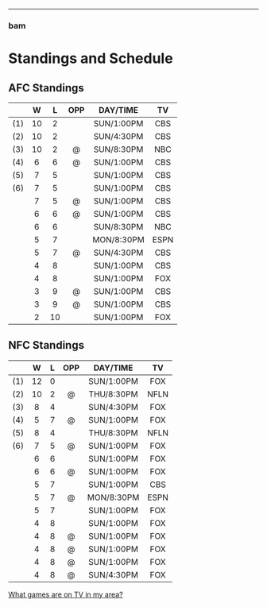 
----

### bam
# Standings and Schedule
## AFC Standings

|                           | W   | L   | OPP                       | DAY/TIME     | TV   |
|:-------------------------:|:---:|:---:|:-------------------------:|:------------:|:----:|
| [](/r/bengals)(1)         | 10  | 2   | [](/r/steelers)           | SUN/1:00PM   | CBS  |
| [](/r/denverbroncos)(2)   | 10  | 2   | [](/r/oaklandraiders)     | SUN/4:30PM   | CBS  |
| [](/r/patriots)(3)        | 10  | 2   | @ [](/r/texans)           | SUN/8:30PM   | NBC  |
| [](/r/colts)(4)           | 6   | 6   | @ [](/r/jaguars)          | SUN/1:00PM   | CBS  |
| [](/r/kansascitychiefs)(5)| 7   | 5   | [](/r/chargers)           | SUN/1:00PM   | CBS  |
| [](/r/nyjets)(6)          | 7   | 5   | [](/r/tennesseetitans)    | SUN/1:00PM   | CBS  |
| [](/r/steelers)           | 7   | 5   | @ [](/r/bengals)          | SUN/1:00PM   | CBS  |
| [](/r/buffalobills)       | 6   | 6   | @ [](/r/eagles)           | SUN/1:00PM   | CBS  |
| [](/r/texans)             | 6   | 6   | [](/r/patriots)           | SUN/8:30PM   | NBC  |
| [](/r/miamidolphins)      | 5   | 7   | [](/r/nygiants)           | MON/8:30PM   | ESPN |
| [](/r/oaklandraiders)     | 5   | 7   | @ [](/r/denverbroncos)    | SUN/4:30PM   | CBS  |
| [](/r/jaguars)            | 4   | 8   | [](/r/colts)              | SUN/1:00PM   | CBS  |
| [](/r/ravens)             | 4   | 8   | [](/r/seahawks)           | SUN/1:00PM   | FOX  |
| [](/r/chargers)           | 3   | 9   | @ [](/r/kansascitychiefs) | SUN/1:00PM   | CBS  |
| [](/r/tennesseetitans)    | 3   | 9   | @ [](/r/nyjets)           | SUN/1:00PM   | CBS  |
| [](/r/browns "faded")     | 2   | 10  | [](/r/49ers)              | SUN/1:00PM   | FOX  |

## NFC Standings

|                           | W   | L   | OPP                       | DAY/TIME     | TV   |
|:-------------------------:|:---:|:---:|:-------------------------:|:------------:|:----:|
| [](/r/panthers)(1)        | 12  | 0   | [](/r/falcons)            | SUN/1:00PM   | FOX  |
| [](/r/azcardinals)(2)     | 10  | 2   | @ [](/r/minnesotavikings) | THU/8:30PM   | NFLN |
| [](/r/greenbaypackers)(3) | 8   | 4   | [](/r/cowboys)            | SUN/4:30PM   | FOX  |
| [](/r/redskins)(4)        | 5   | 7   | @ [](/r/chibears)         | SUN/1:00PM   | FOX  |
| [](/r/minnesotavikings)(5)| 8   | 4   | [](/r/azcardinals)        | THU/8:30PM   | NFLN |
| [](/r/seahawks)(6)        | 7   | 5   | @ [](/r/ravens)           | SUN/1:00PM   | FOX  |
| [](/r/buccaneers)         | 6   | 6   | [](/r/saints)             | SUN/1:00PM   | FOX  |
| [](/r/falcons)            | 6   | 6   | @ [](/r/panthers)         | SUN/1:00PM   | FOX  |
| [](/r/eagles)             | 5   | 7   | [](/r/buffalobills)       | SUN/1:00PM   | CBS  |
| [](/r/nygiants)           | 5   | 7   | @ [](/r/miamidolphins)    | MON/8:30PM   | ESPN |
| [](/r/chibears)           | 5   | 7   | [](/r/redskins)           | SUN/1:00PM   | FOX  |
| [](/r/stlouisrams)        | 4   | 8   | [](/r/detroitlions)       | SUN/1:00PM   | FOX  |
| [](/r/detroitlions)       | 4   | 8   | @ [](/r/stlouisrams)      | SUN/1:00PM   | FOX  |
| [](/r/saints)             | 4   | 8   | @ [](/r/buccaneers)       | SUN/1:00PM   | FOX  |
| [](/r/49ers)              | 4   | 8   | @ [](/r/browns "faded")   | SUN/1:00PM   | FOX  |
| [](/r/cowboys)            | 4   | 8   | @ [](/r/greenbaypackers)  | SUN/4:30PM   | FOX  |

[What games are on TV in my area?](http://www.the506.com/nflmaps/)